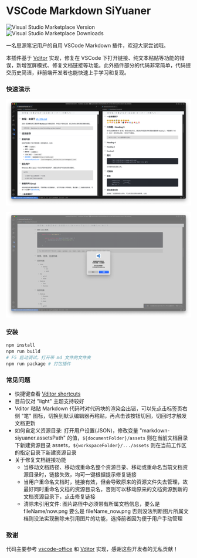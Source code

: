 # VSCode Markdown SiYuaner

![Visual Studio Marketplace Version](https://img.shields.io/visual-studio-marketplace/v/city945.Markdown-SiYuaner) ![Visual Studio Marketplace Downloads](https://img.shields.io/visual-studio-marketplace/d/city945.Markdown-SiYuaner)

一名思源笔记用户的自用 VSCode Markdown 插件，欢迎大家尝试哦。

本插件基于 [Vditor](https://github.com/Vanessa219/vditor) 实现，修复在 VSCode 下打开链接、纯文本粘贴等功能的错误，新增宽屏模式、修复文档链接等功能。此外插件部分的代码非常简单，代码提交历史简洁，非前端开发者也能快速上手学习和复现。

### 快速演示

![1735489657356.png](assets/README/1735489657356.png)

![1735489810006.png](assets/README/1735489810006.png)

### 安装

```bash
npm install
npm run build
# F5 启动调试，打开带 md 文件的文件夹
npm run package # 打包插件
```

### 常见问题

- 快捷键查看 [Vditor shortcuts](https://ld246.com/article/1582778815353)
- 目前仅对 "light" 主题支持较好
- Vditor 粘贴 Markdown 代码时对代码块的渲染会出错，可以先点击标签页右侧 "笔" 图标，切换到默认编辑器再粘贴，再点击该按钮切回，切回时才触发文档更新
- 如何自定义资源目录: 打开用户设置(JSON)，修改变量 "markdown-siyuaner.assetsPath" 的值，`${documentFolder}/assets` 则在当前文档目录下新建资源目录 assets，`${workspaceFolder}/.../assets` 则在当前工作区的指定目录下新建资源目录
- 关于修复文档链接功能
  - 当移动文档路径、移动或重命名整个资源目录、移动或重命名当前文档资源目录时，链接失效，均可一键根据提示修复链接
  - 当用户重命名文档时，链接有效，但会导致原来的资源文件失去管理，故最好同时重命名文档的资源目录名，否则可以移动原来的文档资源到新的文档资源目录下，点击修复链接
  - 清除未引用文件: 图片路径中必须带有所属文档信息，要么是 fileName/now.png 要么是 fileName_now.png 否则没法判断图片所属文档则没法实现删除未引用图片的功能，选择前者因为便于用户手动管理

### 致谢

代码主要参考 [vscode-office](https://github.com/cweijan/vscode-office) 和 [Vditor](https://github.com/Vanessa219/vditor) 实现，感谢这些开发者的无私贡献！
